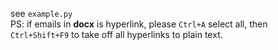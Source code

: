 see `example.py`  
PS: if emails in **docx** is hyperlink, please `Ctrl+A` select all, then `Ctrl+Shift+F9` to take off all hyperlinks to plain text.
